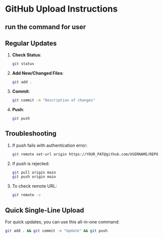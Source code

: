 # GitHub Upload Instructions

## run the command for user

## Regular Updates

1. **Check Status**:

   ```bash
   git status
   ```

2. **Add New/Changed Files**:

   ```bash
   git add .
   ```

3. **Commit**:

   ```bash
   git commit -m "Description of changes"
   ```

4. **Push**:

   ```bash
   git push
   ```

## Troubleshooting

1. If push fails with authentication error:
   ```bash
   git remote set-url origin https://YOUR_PAT@github.com/USERNAME/REPOSITORY.git
   ```

2. If push is rejected:
   ```bash
   git pull origin main
   git push origin main
   ```

3. To check remote URL:
   ```bash
   git remote -v
   ```

## Quick Single-Line Upload
For quick updates, you can use this all-in-one command:
```bash
git add . && git commit -m "Update" && git push
```
